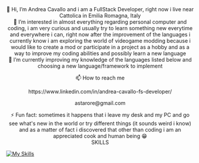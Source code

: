 <div align="center">
👋 Hi, I’m Andrea Cavallo and i am a FullStack Developer, right now i live near Cattolica in Emilia Romagna, Italy
  </div>
  <div align="center">
👀 I’m interested in almost everything regarding personal computer and coding, i am very curious and usually try to learn something new everytime and everywhere i can, right now after the improvement of the languages i currently know i am exploring the world of videogame modding because i would like to create a mod or participate in a project as a hobby and as a way to improve my coding abilities and possibly learn a new language 
    </div>
    <div align="center">
🌱 I’m currently improving my knowledge of the languages listed below and choosing a new language/framework to implement
      </div>
      <div align="center">
<p>📫 How to reach me </p>
        <a>https://www.linkedin.com/in/andrea-cavallo-fs-developer/</a>
        <p>astarore@gmail.com</p>
        </div>
        <div align="center">
⚡ Fun fact: sometimes it happens that i leave my desk and my PC and go see what's new in the world or try different things (it sounds weird i know) and as a matter of fact i discovered that other than coding i am an appreciated cook and human being 😁
</div>
<div align="center">
SKILLS
  </div>

[![My Skills](https://skillicons.dev/icons?i=html,css,sass,js,java,c,discord,git,github,stackoverflow,postman,nodejs,postgres,react,redux,bootstrap,spring,maven,idea,vscode&perline=10)](https://skillicons.dev)

